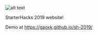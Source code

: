 ![alt text](https://github.com/gaoxk/sh-2019/raw/master/src/client/assets/logo.png "Logo")

StarterHacks 2019 website!

Demo at https://gaoxk.github.io/sh-2019/
